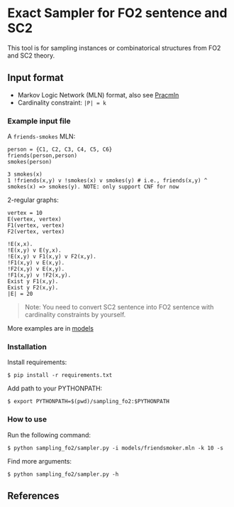 # Exact Sampler for FO2 sentence and SC2

This tool is for sampling instances or combinatorical structures from FO2 and SC2 theory.


## Input format

- Markov Logic Network (MLN) format, also see [Pracmln](http://www.pracmln.org/mln_syntax.html)
- Cardinality constraint: `|P| = k`


### Example input file

A `friends-smokes` MLN:

```
person = {C1, C2, C3, C4, C5, C6}
friends(person,person)
smokes(person)

3 smokes(x)
1 !friends(x,y) v !smokes(x) v smokes(y) # i.e., friends(x,y) ^ smokes(x) => smokes(y). NOTE: only support CNF for now
```

2-regular graphs:

```
vertex = 10
E(vertex, vertex)
F1(vertex, vertex)
F2(vertex, vertex)

!E(x,x).
!E(x,y) v E(y,x).
!E(x,y) v F1(x,y) v F2(x,y).
!F1(x,y) v E(x,y).
!F2(x,y) v E(x,y).
!F1(x,y) v !F2(x,y).
Exist y F1(x,y).
Exist y F2(x,y).
|E| = 20
```
> Note: You need to convert SC2 sentence into FO2 sentence with cardinality constraints by yourself.

More examples are in [models](models/)


### Installation
Install requirements:
```
$ pip install -r requirements.txt
```
Add path to your PYTHONPATH:
```
$ export PYTHONPATH=$(pwd)/sampling_fo2:$PYTHONPATH
```


### How to use
Run the following command:
```
$ python sampling_fo2/sampler.py -i models/friendsmoker.mln -k 10 -s
```
Find more arguments: 
```
$ python sampling_fo2/sampler.py -h
```

## References
